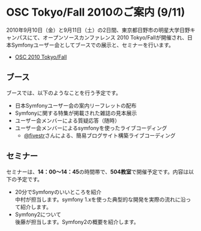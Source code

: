 OSC Tokyo/Fall 2010のご案内 (9/11)
==================================

2010年9月10日（金）と9月11日（土）の2日間、東京都日野市の明星大学日野キャンパスにて、オープンソースカンファレンス 2010 Tokyo/Fallが開催され、日本Symfonyユーザー会としてブースでの展示と、セミナーを行います。

- [OSC 2010 Tokyo/Fall](http://www.ospn.jp/osc2010-fall/)


ブース
------

ブースでは、以下のようなことを行う予定です。

- 日本Symfonyユーザー会の案内リーフレットの配布
- Symfonyに関する特集が掲載された雑誌の見本展示
- ユーザー会メンバーによる質疑応答（随時）
- ユーザー会メンバーによるsymfonyを使ったライブコーディング
  - [@fivestr](http://twitter.com/fivestr)さんによる、簡易ブログサイト構築ライブコーディング


セミナー
---------

セミナーは、**14：00～14：45**の時間帯で、**504教室**で開催予定です。内容は以下の予定です。

- 20分でSymfonyのいいところを紹介<br />
  中村が担当します。symfony 1.xを使った典型的な開発を実際の流れに沿って紹介します。
- Symfony2について<br />
  後藤が担当します。Symfony2の概要を紹介します。




